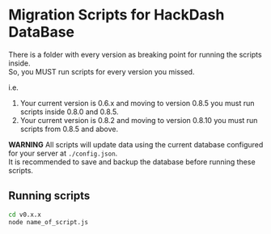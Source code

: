 # Migration Scripts for HackDash DataBase
There is a folder with every version as breaking point for running the scripts inside.  
So, you MUST run scripts for every version you missed.  

i.e.  
1. Your current version is 0.6.x and moving to version 0.8.5 you must run scripts inside 0.8.0 and 0.8.5.  
2. Your current version is 0.8.2 and moving to version 0.8.10 you must run scripts from 0.8.5 and above.  

**WARNING**
All scripts will update data using the current database configured for your server at `./config.json`.  
It is recommended to save and backup the database before running these scripts.

## Running scripts
```bash
cd v0.x.x
node name_of_script.js
```
